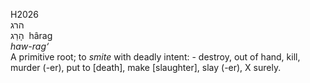 H2026  
הרג  
הָרַג ‎ hârag  
*haw-rag‘*  
A primitive root; to *smite* with deadly intent: - destroy, out of hand,
kill, murder (-er), put to \[death\], make \[slaughter\], slay (-er), X
surely.  
